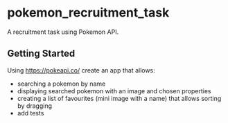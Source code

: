 # pokemon_recruitment_task

A recruitment task using Pokemon API.

## Getting Started

Using https://pokeapi.co/ create an app that allows:

- searching a pokemon by name
- displaying searched pokemon with an image and chosen properties
- creating a list of favourites (mini image with a name) that allows sorting by dragging
- add tests
